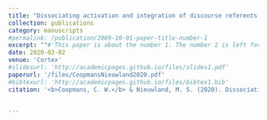 ```yaml
---
title: "Dissociating activation and integration of discourse referents: Evidence from ERPs and oscillations."
collection: publications
category: manuscripts
#permalink: /publication/2009-10-01-paper-title-number-1
excerpt: ""#'This paper is about the number 1. The number 2 is left for future work.'
date: 2020-02-02
venue: 'Cortex'
#slidesurl: 'http://academicpages.github.io/files/slides1.pdf'
paperurl: '/files/CoopmansNieuwland2020.pdf'
#bibtexurl: 'http://academicpages.github.io/files/bibtex1.bib'
citation: '<b>Coopmans, C. W.</b> & Nieuwland, M. S. (2020). Dissociating activation and integration of discourse referents: Evidence from ERPs and oscillations. <i>Cortex, 126</i>, 83-106.'


---
```

